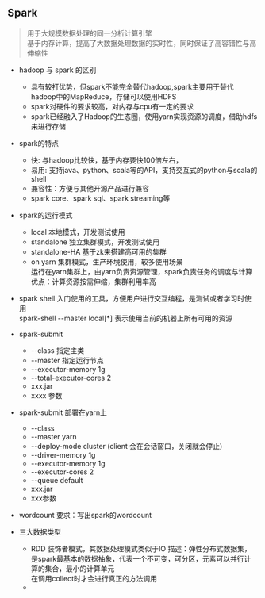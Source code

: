 ## Spark
> 用于大规模数据处理的同一分析计算引擎  
> 基于内存计算，提高了大数据处理数据的实时性，同时保证了高容错性与高伸缩性 
- hadoop 与 spark 的区别
  - 具有较打优势，但spark不能完全替代hadoop,spark主要用于替代hadoop中的MapReduce，存储可以使用HDFS  
  - spark对硬件的要求较高，对内存与cpu有一定的要求  
  - spark已经融入了Hadoop的生态圈，使用yarn实现资源的调度，借助hdfs来进行存储
- spark的特点
  - 快: 与hadoop比较快，基于内存要快100倍左右，
  - 易用: 支持java、python、scala等的API，支持交互式的python与scala的shell
  - 兼容性：方便与其他开源产品进行兼容
  - spark core、spark sql、spark streaming等
- spark的运行模式
  - local  本地模式，开发测试使用
  - standalone 独立集群模式，开发测试使用
  - standalone-HA  基于zk来搭建高可用的集群
  - on yarn 集群模式，生产环境使用，较多使用场景  
    运行在yarn集群上，由yarn负责资源管理，spark负责任务的调度与计算  
    优点：计算资源按需伸缩，集群利用率高  
- spark shell
  入门使用的工具，方便用户进行交互编程，是测试或者学习时使用  
  spark-shell --master local[*] 表示使用当前的机器上所有可用的资源  

- spark-submit
  - --class  指定主类
  - --master 指定运行节点
  - --executor-memory 1g
  - --total-executor-cores 2 
  - xxx.jar 
  - xxxx 参数
- spark-submit  部署在yarn上
  - --class
  - --master yarn 
  - --deploy-mode cluster  (client 会在会话窗口，关闭就会停止)
  - --driver-memory 1g 
  - --executor-memory 1g
  - --executor-cores 2
  - --queue default 
  - xxx.jar 
  - xxx参数
- wordcount
  要求：写出spark的wordcount
- 三大数据类型
  - RDD  装饰者模式，其数据处理模式类似于IO
  描述：弹性分布式数据集，是spark最基本的数据抽象，代表一个不可变，可分区，元素可以并行计算的集合，最小的计算单元  
  在调用collect时才会进行真正的方法调用  
  - 
  
  